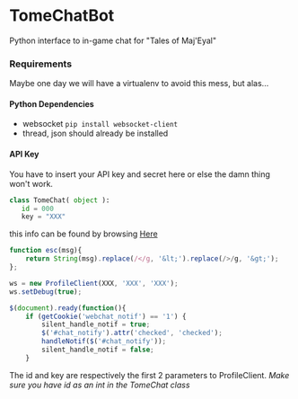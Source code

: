 # TomeChatBot
Python interface to in-game chat for "Tales of Maj'Eyal"

### Requirements
Maybe one day we will have a virtualenv to avoid this mess, but alas...
#### Python Dependencies
- websocket
   `pip install websocket-client`
- thread, json
   should already be installed

#### API Key
You have to insert your API key and secret here or else the damn thing won't work.
```python
class TomeChat( object ):
   id = 000
   key = "XXX"
```

this info can be found by browsing [Here](https://te4.org/ingame-chat/connected)
```javascript
function esc(msg){
	return String(msg).replace(/</g, '&lt;').replace(/>/g, '&gt;');
};

ws = new ProfileClient(XXX, 'XXX', 'XXX');
ws.setDebug(true);

$(document).ready(function(){
	if (getCookie('webchat_notif') == '1') {
		silent_handle_notif = true;
		$('#chat_notify').attr('checked', 'checked');
		handleNotif($('#chat_notify'));
		silent_handle_notif = false;
	}
```
The id and key are respectively the first 2 parameters to ProfileClient. *Make sure you have id as an int in the TomeChat class*
